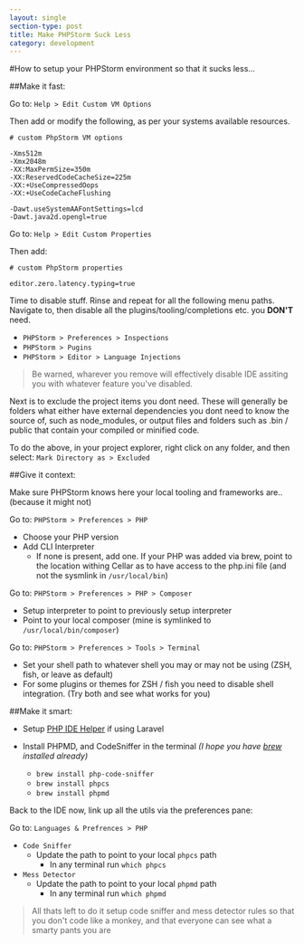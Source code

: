 ```yaml
---
layout: single
section-type: post
title: Make PHPStorm Suck Less
category: development
---
```


#How to setup your PHPStorm environment so that it sucks less... 

##Make it fast:

Go to:
`Help > Edit Custom VM Options`

Then add or modify the following, as per your systems available resources.
~~~ text
# custom PhpStorm VM options

-Xms512m
-Xmx2048m
-XX:MaxPermSize=350m 
-XX:ReservedCodeCacheSize=225m
-XX:+UseCompressedOops
-XX:+UseCodeCacheFlushing

-Dawt.useSystemAAFontSettings=lcd
-Dawt.java2d.opengl=true
~~~


Go to:
`Help > Edit Custom Properties`

Then add:
~~~ text
# custom PhpStorm properties

editor.zero.latency.typing=true
~~~

Time to disable stuff. Rinse and repeat for all the following menu paths. Navigate to, then disable all the plugins/tooling/completions etc. you **DON'T** need. 

* `PHPStorm > Preferences > Inspections`
* `PHPStorm > Pugins`
* `PHPStorm > Editor > Language Injections`

> Be warned, wharever you remove will effectively disable IDE assiting you with whatever feature you've disabled.

Next is to exclude the project items you dont need. These will generally be folders what either have external dependencies you dont need to know the source of, such as node_modules, or output files and folders such as .bin / public that contain your compiled or minified code.

To do the above, in your project explorer, right click on any folder, and then select:
`Mark Directory as > Excluded` 

##Give it context:

Make sure PHPStorm knows here your local tooling and frameworks are.. 
(because it might not)

Go to:
`PHPStorm > Preferences > PHP`

* Choose your PHP version
* Add CLI Interpreter
    * If none is present, add one. If your PHP was added via brew, point to the location withing Cellar as to have access to the php.ini file (and not the sysmlink in `/usr/local/bin`)

Go to:
`PHPStorm > Preferences > PHP > Composer`

* Setup interpreter to point to previously setup interpreter
* Point to your local composer (mine is symlinked to `/usr/local/bin/composer`)

Go to:
`PHPStorm > Preferences > Tools > Terminal`

* Set your shell path to whatever shell you may or may not be using (ZSH, fish, or leave as default)
* For some plugins or themes for ZSH / fish you need to disable shell integration. (Try both and see what works for you)

##Make it smart:
* Setup [PHP IDE Helper](https://github.com/barryvdh/laravel-ide-helper) if using Laravel

* Install PHPMD, and CodeSniffer in the terminal *(I hope you have [brew](https://brew.sh/) installed already)*
    * `brew install php-code-sniffer`
    * `brew install phpcs`
    * `brew install phpmd`

Back to the IDE now, link up all the utils via the preferences pane:

Go to:
`Languages & Prefrences > PHP`

 * `Code Sniffer`
     - Update the path to point to your local `phpcs` path
        + In any terminal run `which phpcs`
* `Mess Detector`
     - Update the path to point to your local `phpmd` path
        + In any terminal run `which phpmd`
            
> All thats left to do it setup code sniffer and mess detector rules so that you don't code like a monkey, and that everyone can see what a smarty pants you are
